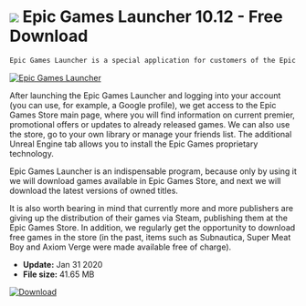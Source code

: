 # ![](https://cdn.softexe.net/static/icon/3/epic-games-launcher-8654.png) Epic Games Launcher 10.12 - Free Download

```sh
Epic Games Launcher is a special application for customers of the Epic Games Store, thanks to which we can buy various digital games and accessories.
```
[![Epic Games Launcher](https://gallery.dpcdn.pl/imgc/Tools/89852/g_-_420x350_1.5_-_x86233e31-9cdb-41be-adae-912dbdff6666.jpg)](https://softexe.net/win/hobbies-lifestyle/other/epic-games-launcher:hfed.html)

After launching the Epic Games Launcher and logging into your account (you can use, for example, a Google profile), we get access to the Epic Games Store main page, where you will find information on current premier, promotional offers or updates to already released games. We can also use the store, go to your own library or manage your friends list. The additional Unreal Engine tab allows you to install the Epic Games proprietary technology.
 
 Epic Games Launcher is an indispensable program, because only by using it we will download games available in Epic Games Store, and next we will download the latest versions of owned titles. 
 
 It is also worth bearing in mind that currently more and more publishers are giving up the distribution of their games via Steam, publishing them at the Epic Games Store. In addition, we regularly get the opportunity to download free games in the store (in the past, items such as Subnautica, Super Meat Boy and Axiom Verge were made available free of charge).


- **Update:** Jan 31 2020
- **File size:** 41.65 MB

[![Download](https://cdn.softexe.net/static/img/download.png)](https://softexe.net/win/hobbies-lifestyle/other/epic-games-launcher:hfed.html)

